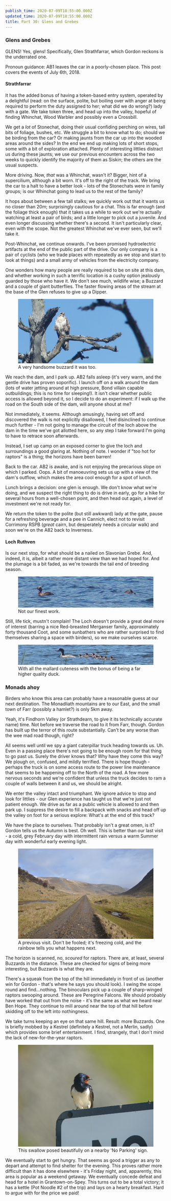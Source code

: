 ```yaml
---
publish_time: 2020-07-09T18:55:00.000Z
updated_time: 2020-07-09T18:55:00.000Z
title: Part 30: Glens and Grebes
---
```


### Glens and Grebes

GLENS! Yes, glens! Specifically, Glen Strathfarrar, which Gordon
reckons is the underrated one.
 
Pronoun guidance: AB1 leaves the car in a poorly-chosen place. This post
covers the events of July 6th, 2018.

#### Strathfarrar

It has the added bonus of having a token-based entry system, operated by a
delightful (read: on the surface, polite, but boiling over with anger at
being required to perform the duty assigned to her; what did we do wrong?) lady
with a gate. We take token three, and head up into the valley, hopeful of
finding Whinchat, Wood Warbler and possibly even a Crossbill.

We get a _lot_ of Stonechat, doing their usual confiding perching on
wires, tall bits of foliage, bushes, etc. We struggle a bit to know
what to do; should we be birding from the car? Or making jaunts from
the car up into the wooded areas around the sides? In the end we end
up making lots of short stops, some with a bit of exploration
attached. Plenty of interesting littlies distract us during these
jaunts; we use our previous encounters across the two weeks to quickly
identify the majority of them as Siskin; the others are the usual
suspects.

More driving. Now, _that_ was a Whinchat, wasn't it? Bigger, hint of a
supercilium, although a bit worn. It's off to the right of the
track. We bring the car to a halt to have a better look - lots of the
Stonechats were in family groups; is our Whinchat going to lead us to
the rest of the family? 

It hops about between a few tall stalks; we quickly work out that it wants us
no closer than 20m; surprisingly cautious for a chat. This is far enough (and 
the foliage thick enough) that it takes us a while to work out we're actually 
watching at least a pair of birds; and a little longer to pick out a juvenile. 
And even longer discussing whether there's a second. It isn't particularly
clear, even with the scope. Not the greatest Whinchat we've ever seen, but we'll 
take it.

Post-Whinchat, we continue onwards. I've been promised hydroelectric
artifacts at the end of the public part of the drive. Our only company
is a pair of cyclists (who we trade places with repeatedly as we stop
and start to look at things) and a small army of vehicles from the
electricity company. 

One wonders how many people are really required
to be on site at this dam, and whether working in such a terrific
location is a cushy option jealously guarded by those who have it. We
don't see much, wildlife wise; a Buzzard and a couple of giant
butterflies. The faster flowing areas of the stream at the base of the
Glen refuses to give up a Dipper.

<figure class="figure">
  <img
    src="30-buzzard.png"
    class="figure-img img-fluid rounded"
    alt="A very handsome buzzard it was too."/>
  <figcaption class="figure-caption text-center">
    A very handsome buzzard it was too.
  </figcaption>
</figure>

We reach the dam, and I park up. AB2 falls asleep (it's very warm,
and the gentle drive has proven soporific). I launch off on a walk
around the dam (lots of water jetting around at high pressure, Bond
villain capable outbuildings; this is no time for sleeping!). It isn't
clear whether public access is allowed beyond it, so I decide to do an
experiment: if I walk up the road on the South side of the dam, will
anyone shout at me?

Not immediately, it seems. Although amusingly, having set off and
discovered the walk is not explicitly disallowed, I feel disinclined
to continue much further - I'm not going to manage the circuit of the
loch above the dam in the time we've got allotted here, so any step I
take forward I'm going to have to retrace soon afterwards.

Instead, I set up camp on an exposed corner to give the loch and
surroundings a good glaring at. Nothing of note. I wonder if "too hot
for raptors" is a thing; the horizons have been barren!

Back to the car. AB2 is awake, and is not enjoying the precarious
slope on which I parked. Oops. A bit of manoeuvring sets us up with a
view of the dam's outflow, which makes the area cool enough for a spot
of lunch.

Lunch brings a decision: one glen is enough. We don't know what we're
doing, and we suspect the right thing to do is drive in early, go for
a hike for several hours from a well-chosen point, and then head out
again, a level of investment we're not ready for.

We return the token to the polite (but still awkward) lady at the
gate, pause for a refreshing beverage and a pee in Cannich, elect not
to revisit Corrimony RSPB (*great* cairn, but desperately needs a
circular walk) and soon we're on the A82 back to Inverness.

#### Loch Ruthven

Is our next stop, for what should be a nailed on Slavonian
Grebe. And, indeed, it is, albeit a rather more distant view than we
had hoped for. And the plumage is a bit faded, as we're towards the
tail end of breeding season.

<figure class="figure">
  <img
    src="30-slavonian-grebe.png"
    class="figure-img img-fluid rounded"
    alt="Not our finest work."/>
  <figcaption class="figure-caption text-center">
    Not our finest work.
  </figcaption>
</figure> 

Still, life tick, mustn't complain! The Loch doesn't provide a great deal
more of interest (barring a nice Red-breasted Merganser family, approximately 
forty thousand Coot, and some sunbathers who are rather surprised to find 
themselves sharing a space with birders), so we make ourselves scarce.

<figure class="figure">
  <img
    src="30-merganser-family.png"
    class="figure-img img-fluid rounded"
    alt="With all the mallard cuteness with the bonus of being a far higher
     quality duck."/>
  <figcaption class="figure-caption text-center">
    With all the mallard cuteness with the bonus of being a far higher quality duck.
  </figcaption>
</figure>

### Monads ahoy

Birders who know this area can probably have a reasonable guess at our
next destination. The Monadliath mountains are to our East, and the
small town of Farr (possibly a hamlet?) is only 5km away.

Yeah, it's Findhorn Valley (or Strathdearn, to give it its technically
accurate name) time. Not before we traverse the road to it from Farr,
though. Gordon has built up the terror of this route
substantially. Can't be any worse than the wee mad road though, right?

All seems well until we spy a giant caterpillar truck heading towards
us. Uh. Even in a passing place there's not going to be enough room
for that thing to go past us. Surely the driver knows that? Why have
they come this way? We plough on, confused, and mildly
terrified. There is hope though - perhaps the truck is on some access
route to the power line maintenance that seems to be happening off to
the North of the road. A few more nervous seconds and we're confident
that unless the truck decides to ram a couple of walls between it and
us, we should be alright.

We enter the valley intact and triumphant. We ignore advice to stop and look
for littlies - our Glen experience has taught us that we're just not
patient enough. We drive as far as a public vehicle is allowed to and
then park up. I suppress the desire to fill a backpack with snacks and
head off up the valley on foot for a serious explore: What's at the
end of this track?

We have the place to ourselves. That probably isn't a great omen, is
it? Gordon tells us the Autumn is best. Oh well. This is better than our
last visit - a cold, grey February day with intermittent rain versus a warm
Summer day with wonderful early evening light.

<figure class="figure">
  <img
    src="30-strathdearn-previous.png"
    class="figure-img img-fluid rounded"
    alt="A previous visit. Don't be fooled; it's freezing cold, and the rainbow tells you what happens next."/>
  <figcaption class="figure-caption text-center">
    A previous visit. Don't be fooled; it's freezing cold, and the rainbow tells you what happens next.
  </figcaption>
</figure> 

The horizon is scanned, no, _scoured_ for raptors. There are, at least, several
Buzzards in the distance. These are checked for signs of being more
interesting, but Buzzards is what they are.

There's a squeak from the top of the hill immediately in front of us
(another win for Gordon - that's where he says you should look). I
swing the scope round and find...nothing. The binoculars pick up a
couple of sharp-winged raptors swooping around. These are Peregrine
Falcons. We should probably have worked that out from the noise - it's
the same as what we heard near Ben Hope. They continue to mill around
near the top of that hill before skidding off to the left into
nothingness.

We take turns keeping an eye on that same hill. Result: more
Buzzards. One is briefly mobbed by a Kestrel (definitely a Kestrel,
not a Merlin, sadly) which provides some brief entertainment. I find,
strangely, that I don't mind the lack of new-for-the-year raptors.

<figure class="figure">                                                      
  <img                                                                       
    src="30-swallow.png"                                                     
    class="figure-img img-fluid rounded"                                     
    alt="This swallow posed beautifully on a nearby 'No Parking' sign."/>    
  <figcaption class="figure-caption text-center">                            
    This swallow posed beautifully on a nearby 'No Parking' sign.            
  </figcaption>                                                              
</figure>

We eventually start to get hungry. That seems as good a trigger as any
to depart and attempt to find shelter for the evening.  This proves
rather more difficult than it has done elsewhere - it's Friday night,
and, apparently, this area is popular as a weekend getaway. We
eventually concede defeat and head for a hotel in
Grantown-on-Spey. This turns out to be a total victory; it has a
kettle (Pot Noodle #2 of the trip) and lays on a hearty breakfast. Hard to
 argue with for the price we paid!